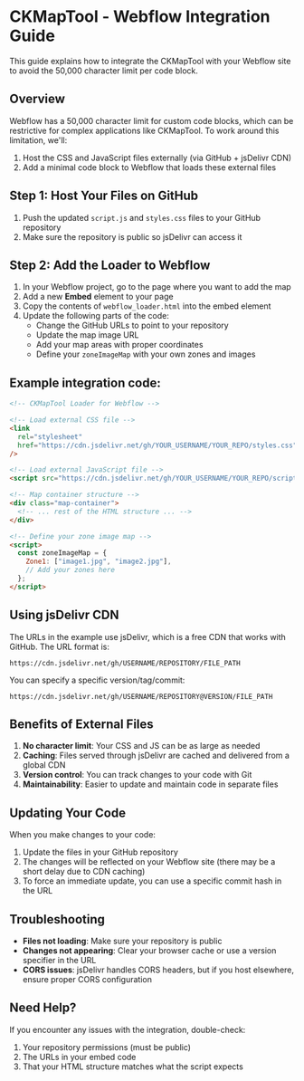 # CKMapTool - Webflow Integration Guide

This guide explains how to integrate the CKMapTool with your Webflow site to avoid the 50,000 character limit per code block.

## Overview

Webflow has a 50,000 character limit for custom code blocks, which can be restrictive for complex applications like CKMapTool. To work around this limitation, we'll:

1. Host the CSS and JavaScript files externally (via GitHub + jsDelivr CDN)
2. Add a minimal code block to Webflow that loads these external files

## Step 1: Host Your Files on GitHub

1. Push the updated `script.js` and `styles.css` files to your GitHub repository
2. Make sure the repository is public so jsDelivr can access it

## Step 2: Add the Loader to Webflow

1. In your Webflow project, go to the page where you want to add the map
2. Add a new **Embed** element to your page
3. Copy the contents of `webflow_loader.html` into the embed element
4. Update the following parts of the code:
   - Change the GitHub URLs to point to your repository
   - Update the map image URL
   - Add your map areas with proper coordinates
   - Define your `zoneImageMap` with your own zones and images

## Example integration code:

```html
<!-- CKMapTool Loader for Webflow -->

<!-- Load external CSS file -->
<link
  rel="stylesheet"
  href="https://cdn.jsdelivr.net/gh/YOUR_USERNAME/YOUR_REPO/styles.css"
/>

<!-- Load external JavaScript file -->
<script src="https://cdn.jsdelivr.net/gh/YOUR_USERNAME/YOUR_REPO/script.js"></script>

<!-- Map container structure -->
<div class="map-container">
  <!-- ... rest of the HTML structure ... -->
</div>

<!-- Define your zone image map -->
<script>
  const zoneImageMap = {
    Zone1: ["image1.jpg", "image2.jpg"],
    // Add your zones here
  };
</script>
```

## Using jsDelivr CDN

The URLs in the example use jsDelivr, which is a free CDN that works with GitHub. The URL format is:

```
https://cdn.jsdelivr.net/gh/USERNAME/REPOSITORY/FILE_PATH
```

You can specify a specific version/tag/commit:

```
https://cdn.jsdelivr.net/gh/USERNAME/REPOSITORY@VERSION/FILE_PATH
```

## Benefits of External Files

1. **No character limit**: Your CSS and JS can be as large as needed
2. **Caching**: Files served through jsDelivr are cached and delivered from a global CDN
3. **Version control**: You can track changes to your code with Git
4. **Maintainability**: Easier to update and maintain code in separate files

## Updating Your Code

When you make changes to your code:

1. Update the files in your GitHub repository
2. The changes will be reflected on your Webflow site (there may be a short delay due to CDN caching)
3. To force an immediate update, you can use a specific commit hash in the URL

## Troubleshooting

- **Files not loading**: Make sure your repository is public
- **Changes not appearing**: Clear your browser cache or use a version specifier in the URL
- **CORS issues**: jsDelivr handles CORS headers, but if you host elsewhere, ensure proper CORS configuration

## Need Help?

If you encounter any issues with the integration, double-check:

1. Your repository permissions (must be public)
2. The URLs in your embed code
3. That your HTML structure matches what the script expects
